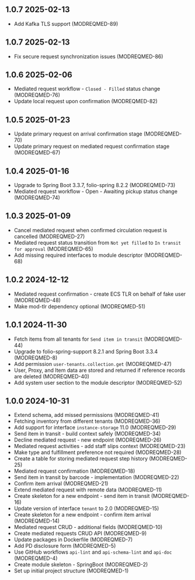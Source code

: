 ## 1.0.7 2025-02-13
* Add Kafka TLS support (MODREQMED-89)

## 1.0.7 2025-02-13
* Fix secure request synchronization issues (MODREQMED-86)

## 1.0.6 2025-02-06
* Mediated request workflow - `Closed - Filled` status change (MODREQMED-76)
* Update local request upon confirmation (MODREQMED-82)

## 1.0.5 2025-01-23
* Update primary request on arrival confirmation stage (MODREQMED-70)
* Update primary request on mediated request confirmation stage (MODREQMED-67)

## 1.0.4 2025-01-16
* Upgrade to Spring Boot 3.3.7, folio-spring 8.2.2 (MODREQMED-73)
* Mediated request workflow - Open - Awaiting pickup status change (MODREQMED-74)

## 1.0.3 2025-01-09
* Cancel mediated request when confirmed circulation request is cancelled (MODREQMED-27)
* Mediated request status transition from `Not yet filled` to `In transit for approval` (MODREQMED-65)
* Add missing required interfaces to module descriptor (MODREQMED-68)

## 1.0.2 2024-12-12
* Mediated request confirmation - create ECS TLR on behalf of fake user (MODREQMED-48)
* Make mod-tlr dependency optional (MODREQMED-51)

## 1.0.1 2024-11-30
* Fetch items from all tenants for `Send item in transit` (MODREQMED-44)
* Upgrade to folio-spring-support 8.2.1 and Spring Boot 3.3.4 (MODREQMED-8)
* Add permission `user-tenants.collection.get` (MODREQMED-47)
* User, Proxy, and Item data are stored and returned if reference records are deleted (MODREQMED-40)
* Add system user section to the module descriptor (MODREQMED-52)

## 1.0.0 2024-10-31
* Extend schema, add missed permissions (MODREQMED-41)
* Fetching inventory from different tenants (MODREQMED-36)
* Add support for interface `instance-storage` 11.0 (MODREQMED-29)
* Send item in transit - build context safely (MODREQMED-34)
* Decline mediated request - new endpoint (MODREQMED-26)
* Mediated request activities - add staff slips context (MODREQMED-23)
* Make type and fulfillment preference not required (MODREQMED-28)
* Create a table for storing mediated request step history (MODREQMED-25)
* Mediated request confirmation (MODREQMED-18)
* Send item in transit by barcode - implementation (MODREQMED-22)
* Confirm item arrival (MODREQMED-21)
* Extend mediated request with remote data (MODREQMED-11)
* Create skeleton for a new endpoint - send item in transit (MODREQMED-16)
* Update version of interface `tenant` to 2.0 (MODREQMED-15)
* Create skeleton for a new endpoint - confirm item arrival (MODREQMED-14)
* Mediated request CRUD - additional fields (MODREQMED-10)
* Create mediated requests CRUD API (MODREQMED-9)
* Update packages in Dockerfile (MODREQMED-7)
* Add PD disclosure form (MODREQMED-5)
* Use GitHub workflows `api-lint` and `api-schema-lint` and `api-doc` (MODREQMED-4)
* Create module skeleton - SpringBoot (MODREQMED-2)
* Set up initial project structure (MODREQMED-1)

